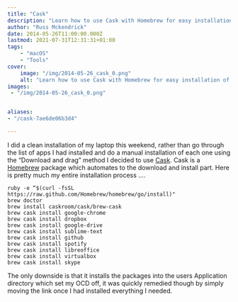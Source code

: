 ```yaml
---
title: "Cask"
description: "Learn how to use Cask with Homebrew for easy installation of macOS applications, saving time and simplifying setup processes for your favorite apps."
author: "Russ Mckendrick"
date: 2014-05-26T11:00:00.000Z
lastmod: 2021-07-31T12:31:31+01:00
tags:
    - "macOS"
    - "Tools"
cover:
    image: "/img/2014-05-26_cask_0.png" 
    alt: "Learn how to use Cask with Homebrew for easy installation of macOS applications, saving time and simplifying setup processes for your favorite apps."
images:
 - "/img/2014-05-26_cask_0.png"


aliases:
- "/cask-7ae6de06b3d4"

---
```


I did a clean installation of my laptop this weekend, rather than go through the list of apps I had installed and do a manual installation of each one using the “Download and drag” method I decided to use [Cask](https://github.com/Homebrew/homebrew-cask). Cask is a [Homebrew](http://brew.sh/) package which automates to the download and install part. Here is pretty much my entire installation process ….

```
ruby -e “$(curl -fsSL https://raw.github.com/Homebrew/homebrew/go/install)"
brew doctor
brew install caskroom/cask/brew-cask
brew cask install google-chrome
brew cask install dropbox
brew cask install google-drive
brew cask install sublime-text
brew cask install github
brew cask install spotify
brew cask install libreoffice
brew cask install virtualbox
brew cask install skype
```

The only downside is that it installs the packages into the users Application directory which set my OCD off, it was quickly remedied though by simply moving the link once I had installed everything I needed.
